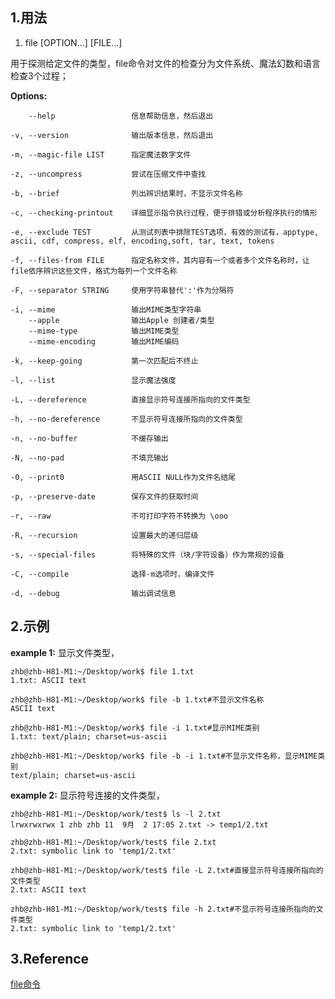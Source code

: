 ## 1.用法

1. file [OPTION...] [FILE...]

用于探测给定文件的类型，file命令对文件的检查分为文件系统、魔法幻数和语言检查3个过程；

**Options:**

        --help                 信息帮助信息，然后退出

    -v, --version              输出版本信息，然后退出

    -m, --magic-file LIST      指定魔法数字文件

    -z, --uncompress           尝试在压缩文件中查找

    -b, --brief                列出辨识结果时，不显示文件名称

    -c, --checking-printout    详细显示指令执行过程，便于排错或分析程序执行的情形

    -e, --exclude TEST         从测试列表中排除TEST选项，有效的测试有，apptype, ascii, cdf, compress, elf, encoding,soft, tar, text, tokens

    -f, --files-from FILE      指定名称文件，其内容有一个或者多个文件名称时，让file依序辨识这些文件，格式为每列一个文件名称

    -F, --separator STRING     使用字符串替代':'作为分隔符

    -i, --mime                 输出MIME类型字符串
        --apple                输出Apple 创建者/类型
        --mime-type            输出MIME类型
        --mime-encoding        输出MIME编码

    -k, --keep-going           第一次匹配后不终止

    -l, --list                 显示魔法强度

    -L, --dereference          直接显示符号连接所指向的文件类型

    -h, --no-dereference       不显示符号连接所指向的文件类型

    -n, --no-buffer            不缓存输出

    -N, --no-pad               不填充输出

    -0, --print0               用ASCII NULL作为文件名结尾

    -p, --preserve-date        保存文件的获取时间

    -r, --raw                  不可打印字符不转换为 \ooo

    -R, --recursion            设置最大的递归层级

    -s, --special-files        将特殊的文件（块/字符设备）作为常规的设备

    -C, --compile              选择-m选项时，编译文件

    -d, --debug                输出调试信息

## 2.示例

**example 1:** 显示文件类型，

    zhb@zhb-H81-M1:~/Desktop/work$ file 1.txt
    1.txt: ASCII text

    zhb@zhb-H81-M1:~/Desktop/work$ file -b 1.txt#不显示文件名称
    ASCII text

    zhb@zhb-H81-M1:~/Desktop/work$ file -i 1.txt#显示MIME类别
    1.txt: text/plain; charset=us-ascii

    zhb@zhb-H81-M1:~/Desktop/work$ file -b -i 1.txt#不显示文件名称，显示MIME类别
    text/plain; charset=us-ascii

**example 2:** 显示符号连接的文件类型，

    zhb@zhb-H81-M1:~/Desktop/work/test$ ls -l 2.txt
    lrwxrwxrwx 1 zhb zhb 11  9月  2 17:05 2.txt -> temp1/2.txt

    zhb@zhb-H81-M1:~/Desktop/work/test$ file 2.txt
    2.txt: symbolic link to 'temp1/2.txt'

    zhb@zhb-H81-M1:~/Desktop/work/test$ file -L 2.txt#直接显示符号连接所指向的文件类型
    2.txt: ASCII text

    zhb@zhb-H81-M1:~/Desktop/work/test$ file -h 2.txt#不显示符号连接所指向的文件类型
    2.txt: symbolic link to 'temp1/2.txt'

## 3.Reference

[file命令](http://man.linuxde.net/file)
